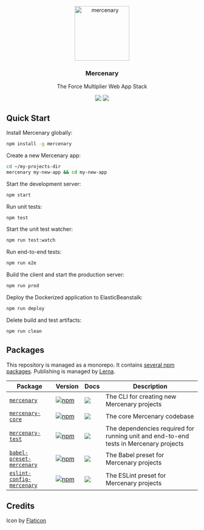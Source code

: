 <p align="center">
  <a href="/packages/mercenary-core/readme.md">
    <img alt="mercenary" src="https://image.flaticon.com/icons/svg/206/206879.svg" width="144">
  </a>
</p>

<h3 align="center">
  Mercenary
</h3>

<p align="center">
  The Force Multiplier Web App Stack
</p>

<p align="center">
  <a href="https://www.npmjs.com/package/mercenary"><img src="https://img.shields.io/npm/v/mercenary.svg?style=flat-square"></a>
  <a href="https://www.npmjs.com/package/mercenary"><img src="https://img.shields.io/npm/dm/mercenary.svg?style=flat-square"></a>
</p>

## Quick Start

Install Mercenary globally:

```bash
npm install -g mercenary
```

Create a new Mercenary app:

```bash
cd ~/my-projects-dir
mercenary my-new-app && cd my-new-app
```

Start the development server:

```bash
npm start
```

Run unit tests:

```bash
npm test
```

Start the unit test watcher:

```bash
npm run test:watch
```

Run end-to-end tests:

```bash
npm run e2e
```

Build the client and start the production server:

```bash
npm run prod
```

Deploy the Dockerized application to ElasticBeanstalk:

```bash
npm run deploy
```

Delete build and test artifacts:

```bash
npm run clean
```


## Packages

This repository is managed as a monorepo. It contains [several npm packages](/packages). Publishing is managed by [Lerna](https://github.com/lerna/lerna).

| Package | Version | Docs | Description |
|---------|---------|------|-------------|
| [`mercenary`](/packages/mercenary) | [![npm](https://img.shields.io/npm/v/mercenary.svg?style=flat-square)](https://www.npmjs.com/package/mercenary) | [![](https://img.shields.io/badge/API%20Docs-markdown-green.svg?style=flat-square)](/packages/mercenary/readme.md) | The CLI for creating new Mercenary projects |
| [`mercenary-core`](/packages/mercenary-core) | [![npm](https://img.shields.io/npm/v/mercenary-core.svg?style=flat-square)](https://www.npmjs.com/package/mercenary-core) | [![](https://img.shields.io/badge/API%20Docs-markdown-green.svg?style=flat-square)](/packages/mercenary-core/readme.md) | The core Mercenary codebase |
| [`mercenary-test`](/packages/mercenary-test) | [![npm](https://img.shields.io/npm/v/mercenary-test.svg?style=flat-square)](https://www.npmjs.com/package/mercenary-test) | [![](https://img.shields.io/badge/API%20Docs-markdown-green.svg?style=flat-square)](/packages/mercenary-test/readme.md) | The dependencies required for running unit and end-to-end tests in Mercenary projects |
| [`babel-preset-mercenary`](/packages/babel-preset-mercenary) | [![npm](https://img.shields.io/npm/v/babel-preset-mercenary.svg?style=flat-square)](https://www.npmjs.com/package/babel-preset-mercenary) | [![](https://img.shields.io/badge/API%20Docs-markdown-green.svg?style=flat-square)](/packages/babel-preset-mercenary/readme.md) | The Babel preset for Mercenary projects |
| [`eslint-config-mercenary`](/packages/eslint-config-mercenary) | [![npm](https://img.shields.io/npm/v/eslint-config-mercenary.svg?style=flat-square)](https://www.npmjs.com/package/eslint-config-mercenary) | [![](https://img.shields.io/badge/API%20Docs-markdown-green.svg?style=flat-square)](/packages/eslint-config-mercenary/readme.md) |  The ESLint preset for Mercenary projects |

## Credits

Icon by [Flaticon](http://www.flaticon.com/)
